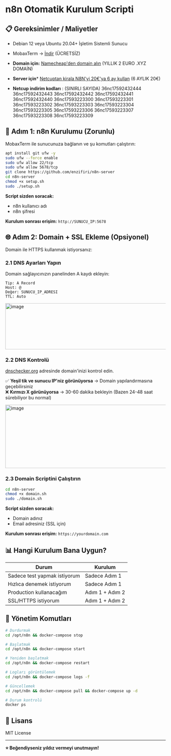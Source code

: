 # n8n Otomatik Kurulum Scripti


## 📋 Gereksinimler / Maliyetler

- Debian 12 veya Ubuntu 20.04+ İşletim Sistemli Sunucu
- MobaxTerm → [İndir](https://mobaxterm.mobatek.net/download-home-edition.html) (ÜCRETSİZ)
- **Domain için:** [Namecheap'den domain alın](https://www.namecheap.com/) (YILLIK 2 EURO .XYZ DOMAİN)
- **Server için*** [Netcuptan kirala N8N'yi 20€'ya 6 ay kullan](https://www.netcup.com/en) (6 AYLIK 20€)
  
- **Netcup indirim kodları** : (SINIRLI SAYIDA)
36nc17592432444 36nc17592432443 36nc17592432442 36nc17592432441 36nc17592432440 36nc17593223300 36nc17593223301 36nc17593223302 36nc17593223303 36nc17593223304 36nc17593223305 36nc17593223306  36nc17593223307 36nc17593223308 36nc17593223309
## 🚀 Adım 1: n8n Kurulumu (Zorunlu)

MobaxTerm ile sunucunuza bağlanın ve şu komutları çalıştırın:

```bash
apt install git ufw -y
sudo ufw --force enable
sudo ufw allow 22/tcp
sudo ufw allow 5678/tcp
git clone https://github.com/enzifiri/n8n-server
cd n8n-server
chmod +x setup.sh
sudo ./setup.sh
```

**Script sizden soracak:**
- n8n kullanıcı adı
- n8n şifresi

**Kurulum sonrası erişim:** `http://SUNUCU_IP:5678`

## 🌐 Adım 2: Domain + SSL Ekleme (Opsiyonel)

Domain ile HTTPS kullanmak istiyorsanız:

### 2.1 DNS Ayarları Yapın

Domain sağlayıcınızın panelinden A kaydı ekleyin:

```
Tip: A Record
Host: @ 
Değer: SUNUCU_IP_ADRESI
TTL: Auto
```
<img width="1189" height="145" alt="image" src="https://github.com/user-attachments/assets/1c4ad3de-ea43-4227-9c20-3390613c1124" />

### 2.2 DNS Kontrolü

[dnschecker.org](https://dnschecker.org) adresinde domain'inizi kontrol edin.

✅ **Yeşil tik ve sunucu IP'niz görünüyorsa** → Domain yapılandırmasına geçebilirsiniz  
❌ **Kırmızı X görünüyorsa** → 30-60 dakika bekleyin (Bazen 24-48 saat sürebiliyor bu normal)

<img width="583" height="199" alt="image" src="https://github.com/user-attachments/assets/e2c87d13-1f9a-4fba-b073-af6eb6a0ebe3" />


### 2.3 Domain Scriptini Çalıştırın

```bash
cd n8n-server
chmod +x domain.sh
sudo ./domain.sh
```

**Script sizden soracak:**
- Domain adınız
- Email adresiniz (SSL için)

**Kurulum sonrası erişim:** `https://yourdomain.com`

## 📊 Hangi Kurulum Bana Uygun?

| Durum | Kurulum |
|-------|---------|
| Sadece test yapmak istiyorum | Sadece Adım 1 |
| Hızlıca denemek istiyorum | Sadece Adım 1 |
| Production kullanacağım | Adım 1 + Adım 2 |
| SSL/HTTPS istiyorum | Adım 1 + Adım 2 |

## 🔧 Yönetim Komutları

```bash
# Durdurmak
cd /opt/n8n && docker-compose stop

# Başlatmak
cd /opt/n8n && docker-compose start

# Yeniden başlatmak
cd /opt/n8n && docker-compose restart

# Logları görüntülemek
cd /opt/n8n && docker-compose logs -f

# Güncellemek
cd /opt/n8n && docker-compose pull && docker-compose up -d

# Durum kontrolü
docker ps
```

## 📄 Lisans

MIT License

---

**⭐ Beğendiyseniz yıldız vermeyi unutmayın!**
